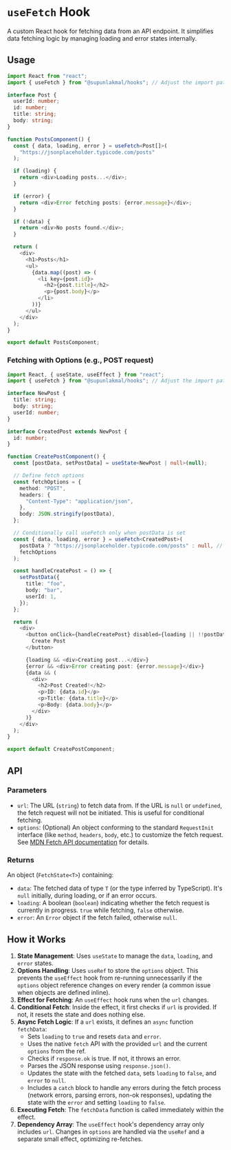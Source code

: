 # `useFetch` Hook

A custom React hook for fetching data from an API endpoint. It simplifies data fetching logic by managing loading and error states internally.

## Usage

```typescript
import React from "react";
import { useFetch } from "@supunlakmal/hooks"; // Adjust the import path as needed

interface Post {
  userId: number;
  id: number;
  title: string;
  body: string;
}

function PostsComponent() {
  const { data, loading, error } = useFetch<Post[]>(
    "https://jsonplaceholder.typicode.com/posts"
  );

  if (loading) {
    return <div>Loading posts...</div>;
  }

  if (error) {
    return <div>Error fetching posts: {error.message}</div>;
  }

  if (!data) {
    return <div>No posts found.</div>;
  }

  return (
    <div>
      <h1>Posts</h1>
      <ul>
        {data.map((post) => (
          <li key={post.id}>
            <h2>{post.title}</h2>
            <p>{post.body}</p>
          </li>
        ))}
      </ul>
    </div>
  );
}

export default PostsComponent;
```

### Fetching with Options (e.g., POST request)

```typescript
import React, { useState, useEffect } from "react";
import { useFetch } from "@supunlakmal/hooks"; // Adjust the import path as needed

interface NewPost {
  title: string;
  body: string;
  userId: number;
}

interface CreatedPost extends NewPost {
  id: number;
}

function CreatePostComponent() {
  const [postData, setPostData] = useState<NewPost | null>(null);

  // Define fetch options
  const fetchOptions = {
    method: "POST",
    headers: {
      "Content-Type": "application/json",
    },
    body: JSON.stringify(postData),
  };

  // Conditionally call useFetch only when postData is set
  const { data, loading, error } = useFetch<CreatedPost>(
    postData ? "https://jsonplaceholder.typicode.com/posts" : null, // URL is null initially
    fetchOptions
  );

  const handleCreatePost = () => {
    setPostData({
      title: "foo",
      body: "bar",
      userId: 1,
    });
  };

  return (
    <div>
      <button onClick={handleCreatePost} disabled={loading || !!postData}>
        Create Post
      </button>

      {loading && <div>Creating post...</div>}
      {error && <div>Error creating post: {error.message}</div>}
      {data && (
        <div>
          <h2>Post Created!</h2>
          <p>ID: {data.id}</p>
          <p>Title: {data.title}</p>
          <p>Body: {data.body}</p>
        </div>
      )}
    </div>
  );
}

export default CreatePostComponent;
```

## API

### Parameters

- `url`: The URL (`string`) to fetch data from. If the URL is `null` or `undefined`, the fetch request will not be initiated. This is useful for conditional fetching.
- `options`: (Optional) An object conforming to the standard `RequestInit` interface (like `method`, `headers`, `body`, etc.) to customize the fetch request. See [MDN Fetch API documentation](https://developer.mozilla.org/en-US/docs/Web/API/Fetch_API/Using_Fetch#supplying_request_options) for details.

### Returns

An object (`FetchState<T>`) containing:

- `data`: The fetched data of type `T` (or the type inferred by TypeScript). It's `null` initially, during loading, or if an error occurs.
- `loading`: A boolean (`boolean`) indicating whether the fetch request is currently in progress. `true` while fetching, `false` otherwise.
- `error`: An `Error` object if the fetch failed, otherwise `null`.

## How it Works

1.  **State Management**: Uses `useState` to manage the `data`, `loading`, and `error` states.
2.  **Options Handling**: Uses `useRef` to store the `options` object. This prevents the `useEffect` hook from re-running unnecessarily if the `options` object reference changes on every render (a common issue when objects are defined inline).
3.  **Effect for Fetching**: An `useEffect` hook runs when the `url` changes.
4.  **Conditional Fetch**: Inside the effect, it first checks if `url` is provided. If not, it resets the state and does nothing else.
5.  **Async Fetch Logic**: If a `url` exists, it defines an `async` function `fetchData`:
    - Sets `loading` to `true` and resets `data` and `error`.
    - Uses the native `fetch` API with the provided `url` and the current `options` from the ref.
    - Checks if `response.ok` is true. If not, it throws an error.
    - Parses the JSON response using `response.json()`.
    - Updates the state with the fetched `data`, sets `loading` to `false`, and `error` to `null`.
    - Includes a `catch` block to handle any errors during the fetch process (network errors, parsing errors, non-ok responses), updating the state with the `error` and setting `loading` to `false`.
6.  **Executing Fetch**: The `fetchData` function is called immediately within the effect.
7.  **Dependency Array**: The `useEffect` hook's dependency array only includes `url`. Changes in `options` are handled via the `useRef` and a separate small effect, optimizing re-fetches.
